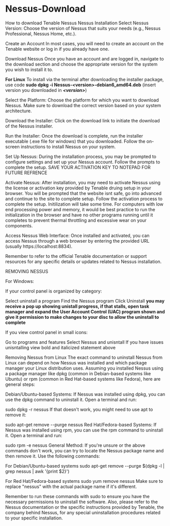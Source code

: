 # Nessus-Download
How to download Tenable Nessus
Nessus Installation
Select Nessus Version:
Choose the version of Nessus that suits your needs (e.g., Nessus Professional, Nessus Home, etc.).

Create an Account
In most cases, you will need to create an account on the Tenable website or log in if you already have one.

Download Nessus
Once you have an account and are logged in, navigate to the download section and choose the appropriate version for the system you wish to install it to.

**For Linux**
To install via the terminal after downloading the installer package, use code **sudo dpkg -i Nessus-&lt;version&gt;-debian6_amd64.deb** (insert version you downloaded in _**&lt;version&gt;**_)

Select the Platform:
Choose the platform for which you want to download Nessus. Make sure to download the correct version based on your system architecture.

Download the Installer:
Click on the download link to initiate the download of the Nessus installer.

Run the Installer:
Once the download is complete, run the installer executable (.exe file for windows) that you downloaded. Follow the on-screen instructions to install Nessus on your system.

Set Up Nessus:
During the installation process, you may be prompted to configure settings and set up your Nessus account. Follow the prompts to complete the setup. SAVE YOUR ACTIVATION KEY TO NOTEPAD FOR FUTURE REFRENCE

Activate Nessus:
After installation, you may need to activate Nessus using the license or activation key provided by Tenable druing setup in your browser. You will be prompted that the website isnt safe, go into advanced and continue to the site to complete setup. Follow the activation process to complete the setup. Initilization will take some time. For computers with low end processing power and memory, it would be best practice to run the initialization in the browser and have no other programs running until it completes to prevent thermal throttling and excessive wear on your components.

Access Nessus Web Interface:
Once installed and activated, you can access Nessus through a web browser by entering the provided URL (usually https://localhost:8834).

Remember to refer to the official Tenable documentation or support resources for any specific details or updates related to Nessus installation.

REMOVING NESSUS

For Windows:

If your control panel is organized by category:

Select uninstall a program
Find the Nessus program
Click Uninstall
**you may receive a pop up showing unistall progress, if that stalls, open task manager and expand the User Account Control (UAC) program shown and give it permission to make changes to your disc to allow the uninstall to complete**

If you view control panel in small icons:

Go to programs and features
Select Nessus and unisntall
If you have issues unisntalling view bold and italicized statement above

Removing Nessus from Linux
The exact command to uninstall Nessus from Linux can depend on how Nessus was installed and which package manager your Linux distribution uses. Assuming you installed Nessus using a package manager like dpkg (common in Debian-based systems like Ubuntu) or rpm (common in Red Hat-based systems like Fedora), here are general steps:

Debian/Ubuntu-based Systems:
If Nessus was installed using dpkg, you can use the dpkg command to uninstall it. Open a terminal and run:

sudo dpkg -r nessus
If that doesn't work, you might need to use apt to remove it:

sudo apt-get remove --purge nessus
Red Hat/Fedora-based Systems:
If Nessus was installed using rpm, you can use the rpm command to uninstall it. Open a terminal and run:

sudo rpm -e nessus
General Method:
If you're unsure or the above commands don't work, you can try to locate the Nessus package name and then remove it. Use the following commands:

For Debian/Ubuntu-based systems
sudo apt-get remove --purge $(dpkg -l | grep nessus | awk '{print $2}')

For Red Hat/Fedora-based systems
sudo yum remove nessus
Make sure to replace "nessus" with the actual package name if it's different.

Remember to run these commands with sudo to ensure you have the necessary permissions to uninstall the software. Also, please refer to the Nessus documentation or the specific instructions provided by Tenable, the company behind Nessus, for any special uninstallation procedures related to your specific installation.
